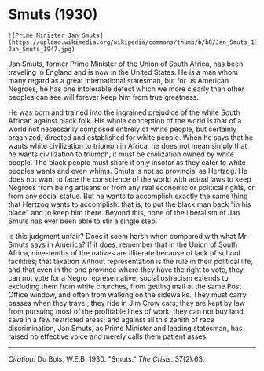<!--
title:   Smuts
author:  Du Bois, W.E.B.
journal: The Crisis
year:    1930
volume:  37
issue:   2
pages:   63
-->
# Smuts (1930)

```{margin}
![Prime Minister Jan Smuts]
(https://upload.wikimedia.org/wikipedia/commons/thumb/b/b8/Jan_Smuts_1947.jpg/1200px-Jan_Smuts_1947.jpg)
```

Jan Smuts, former Prime Minister of the Union of South Africa, has been traveling in England and is now in the United States. He is a man whom many regard as a great international statesman, but for us American Negroes, he has one intolerable defect which we more clearly than other peoples can see will forever keep him from true greatness.

He was born and trained into the ingrained prejudice of the white South African against black folk. His whole conception of the world is that of a world not necessarily composed entirely of white people, but certainly organized, directed and established for white people. When he says that he wants white civilization to triumph in Africa, he does not mean simply that he wants civilization to triumph, it must be civilization owned by white people. The black people must share it only insofar as they cater to white peoples wants and even whims. Smuts is not so provincial as Hertzog. He does not want to face the conscience of the world with actual laws to keep Negroes from being artisans or from any real economic or political rights, or from any social status. But he wants to accomplish exactly the same thing that Hertzog wants to accomplish: that is, to put the black man back "in his place" and to keep him there. Beyond this, none of the liberalism of Jan Smuts has ever been able to stir a single step.

Is this judgment unfair? Does it seem harsh when compared with what Mr. Smuts says in America? If it does, remember that in the Union of South Africa, nine-tenths of the natives are illiterate because of lack of school facilities; that taxation without representation is the rule in their political life, and that even in the one province where they have the right to vote, they can not vote for a Negro representative; social ostracism extends to excluding them from white churches, from getting mail at the same Post Office window, and often from walking on the sidewalks. They must carry passes when they travel; they ride in Jim Crow cars; they are kept by law from pursuing most of the profitable lines of work; they can not buy land, save in a few restricted areas; and against all this zenith of race discrimination, Jan Smuts, as Prime Minister and leading statesman, has raised no effective voice and merely calls them patient asses.

_________________
*Citation:* Du Bois, W.E.B. 1930. "Smuts." *The Crisis*. 37(2):63.